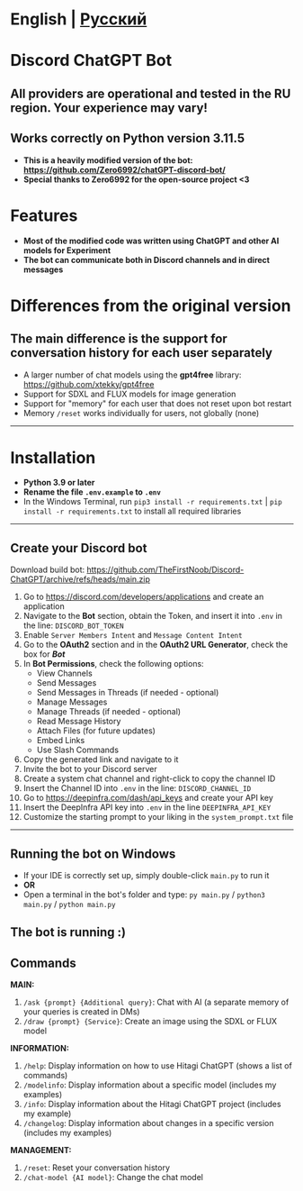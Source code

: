 # English | [Русский](README.md)

# Discord ChatGPT Bot
## All providers are operational and tested in the RU region. Your experience may vary!
## Works correctly on Python version 3.11.5

* **This is a heavily modified version of the bot: https://github.com/Zero6992/chatGPT-discord-bot/**
* **Special thanks to Zero6992 for the open-source project <3**

# Features
* **Most of the modified code was written using ChatGPT and other AI models for Experiment**
* **The bot can communicate both in Discord channels and in direct messages**

# Differences from the original version
## The main difference is the support for conversation history for each user separately

* A larger number of chat models using the **gpt4free** library: https://github.com/xtekky/gpt4free
* Support for SDXL and FLUX models for image generation
* Support for "memory" for each user that does not reset upon bot restart
* Memory `/reset` works individually for users, not globally (none)

-----

# Installation
* **Python 3.9 or later**
* **Rename the file `.env.example` to `.env`**
* In the Windows Terminal, run `pip3 install -r requirements.txt` | `pip install -r requirements.txt` to install all required libraries
-----
## Create your Discord bot
Download build bot: https://github.com/TheFirstNoob/Discord-ChatGPT/archive/refs/heads/main.zip

1. Go to https://discord.com/developers/applications and create an application
2. Navigate to the **Bot** section, obtain the Token, and insert it into `.env` in the line: `DISCORD_BOT_TOKEN`
3. Enable `Server Members Intent` and `Message Content Intent`
4. Go to the **OAuth2** section and in the **OAuth2 URL Generator**, check the box for ***Bot***
5. In **Bot Permissions**, check the following options:
   - View Channels
   - Send Messages
   - Send Messages in Threads (if needed - optional)
   - Manage Messages
   - Manage Threads (if needed - optional)
   - Read Message History
   - Attach Files (for future updates)
   - Embed Links
   - Use Slash Commands
6. Copy the generated link and navigate to it
7. Invite the bot to your Discord server
8. Create a system chat channel and right-click to copy the channel ID
9. Insert the Channel ID into `.env` in the line: `DISCORD_CHANNEL_ID`
10. Go to https://deepinfra.com/dash/api_keys and create your API key
11. Insert the DeepInfra API key into `.env` in the line `DEEPINFRA_API_KEY`
12. Customize the starting prompt to your liking in the `system_prompt.txt` file
-----
## Running the bot on Windows
* If your IDE is correctly set up, simply double-click `main.py` to run it
* **OR**
* Open a terminal in the bot's folder and type: `py main.py` / `python3 main.py` / `python main.py`

**The bot is running :)**
-----
## Commands

**MAIN:**
1. `/ask {prompt} {Additional query}`: Chat with AI (a separate memory of your queries is created in DMs)
2. `/draw {prompt} {Service}`: Create an image using the SDXL or FLUX model

**INFORMATION:**
1. `/help`: Display information on how to use Hitagi ChatGPT (shows a list of commands)
2. `/modelinfo`: Display information about a specific model (includes my examples)
3. `/info`: Display information about the Hitagi ChatGPT project (includes my example)
4. `/changelog`: Display information about changes in a specific version (includes my examples)

**MANAGEMENT:**
1. `/reset`: Reset your conversation history
2. `/chat-model {AI model}`: Change the chat model
